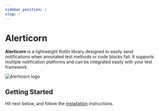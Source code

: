 ```yaml
---
sidebar_position: 1
slug: /
---
```

# Alerticorn

**Alerticorn** is a lightweight Kotlin library designed to easily send notifications when annotated test methods or code
blocks fail. It supports multiple notification platforms and can be integrated easily with your test framework.

![Alerticorn logo](/img/square.png)

## Getting Started

Hit next below, and follow the [installation](/installation) instructions.
